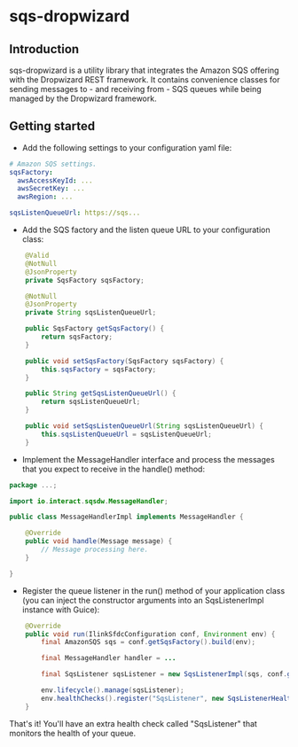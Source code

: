 # sqs-dropwizard

## Introduction

sqs-dropwizard is a utility library that integrates the Amazon SQS offering with the Dropwizard REST framework.
It contains convenience classes for sending messages to - and receiving from - SQS queues while being managed
by the Dropwizard framework.

## Getting started
- Add the following settings to your configuration yaml file:

````yaml
# Amazon SQS settings.
sqsFactory:
  awsAccessKeyId: ...
  awsSecretKey: ...
  awsRegion: ...

sqsListenQueueUrl: https://sqs...
````

- Add the SQS factory and the listen queue URL to your configuration class:

````java
    @Valid
    @NotNull
    @JsonProperty
    private SqsFactory sqsFactory;

    @NotNull
    @JsonProperty
    private String sqsListenQueueUrl;

    public SqsFactory getSqsFactory() {
        return sqsFactory;
    }

    public void setSqsFactory(SqsFactory sqsFactory) {
        this.sqsFactory = sqsFactory;
    }

    public String getSqsListenQueueUrl() {
        return sqsListenQueueUrl;
    }

    public void setSqsListenQueueUrl(String sqsListenQueueUrl) {
        this.sqsListenQueueUrl = sqsListenQueueUrl;
    }
````

- Implement the MessageHandler interface and process the messages that you expect to receive in the handle() method:

````java
package ...;

import io.interact.sqsdw.MessageHandler;

public class MessageHandlerImpl implements MessageHandler {

    @Override
    public void handle(Message message) {
		// Message processing here.
    }

}
````

- Register the queue listener in the run() method of your application class
(you can inject the constructor arguments into an SqsListenerImpl instance with Guice):

````java
    @Override
    public void run(IlinkSfdcConfiguration conf, Environment env) {
        final AmazonSQS sqs = conf.getSqsFactory().build(env);

        final MessageHandler handler = ...

        final SqsListener sqsListener = new SqsListenerImpl(sqs, conf.getSqsListenQueueUrl(), handler);

        env.lifecycle().manage(sqsListener);
        env.healthChecks().register("SqsListener", new SqsListenerHealthCheck(sqsListener));
    }
````

That's it! You'll have an extra health check called "SqsListener" that monitors the health of your queue.